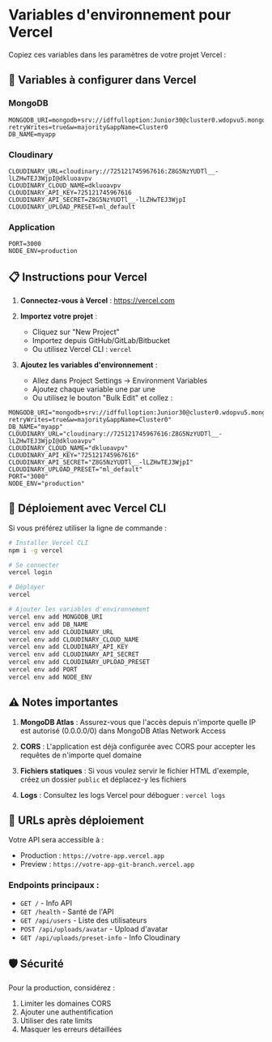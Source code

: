 # Variables d'environnement pour Vercel

Copiez ces variables dans les paramètres de votre projet Vercel :

## 🔐 Variables à configurer dans Vercel

### MongoDB
```
MONGODB_URI=mongodb+srv://idffulloption:Junior30@cluster0.wdopvu5.mongodb.net/?retryWrites=true&w=majority&appName=Cluster0
DB_NAME=myapp
```

### Cloudinary
```
CLOUDINARY_URL=cloudinary://725121745967616:Z8G5NzYUDTl__-lLZHwTEJ3WjpI@dkluoavpv
CLOUDINARY_CLOUD_NAME=dkluoavpv
CLOUDINARY_API_KEY=725121745967616
CLOUDINARY_API_SECRET=Z8G5NzYUDTl__-lLZHwTEJ3WjpI
CLOUDINARY_UPLOAD_PRESET=ml_default
```

### Application
```
PORT=3000
NODE_ENV=production
```

## 📋 Instructions pour Vercel

1. **Connectez-vous à Vercel** : https://vercel.com

2. **Importez votre projet** :
   - Cliquez sur "New Project"
   - Importez depuis GitHub/GitLab/Bitbucket
   - Ou utilisez Vercel CLI : `vercel`

3. **Ajoutez les variables d'environnement** :
   - Allez dans Project Settings → Environment Variables
   - Ajoutez chaque variable une par une
   - Ou utilisez le bouton "Bulk Edit" et collez :

```env
MONGODB_URI="mongodb+srv://idffulloption:Junior30@cluster0.wdopvu5.mongodb.net/?retryWrites=true&w=majority&appName=Cluster0"
DB_NAME="myapp"
CLOUDINARY_URL="cloudinary://725121745967616:Z8G5NzYUDTl__-lLZHwTEJ3WjpI@dkluoavpv"
CLOUDINARY_CLOUD_NAME="dkluoavpv"
CLOUDINARY_API_KEY="725121745967616"
CLOUDINARY_API_SECRET="Z8G5NzYUDTl__-lLZHwTEJ3WjpI"
CLOUDINARY_UPLOAD_PRESET="ml_default"
PORT="3000"
NODE_ENV="production"
```

## 🚀 Déploiement avec Vercel CLI

Si vous préférez utiliser la ligne de commande :

```bash
# Installer Vercel CLI
npm i -g vercel

# Se connecter
vercel login

# Déployer
vercel

# Ajouter les variables d'environnement
vercel env add MONGODB_URI
vercel env add DB_NAME
vercel env add CLOUDINARY_URL
vercel env add CLOUDINARY_CLOUD_NAME
vercel env add CLOUDINARY_API_KEY
vercel env add CLOUDINARY_API_SECRET
vercel env add CLOUDINARY_UPLOAD_PRESET
vercel env add PORT
vercel env add NODE_ENV
```

## ⚠️ Notes importantes

1. **MongoDB Atlas** : Assurez-vous que l'accès depuis n'importe quelle IP est autorisé (0.0.0.0/0) dans MongoDB Atlas Network Access

2. **CORS** : L'application est déjà configurée avec CORS pour accepter les requêtes de n'importe quel domaine

3. **Fichiers statiques** : Si vous voulez servir le fichier HTML d'exemple, créez un dossier `public` et déplacez-y les fichiers

4. **Logs** : Consultez les logs Vercel pour déboguer : `vercel logs`

## 🔗 URLs après déploiement

Votre API sera accessible à :
- Production : `https://votre-app.vercel.app`
- Preview : `https://votre-app-git-branch.vercel.app`

### Endpoints principaux :
- `GET /` - Info API
- `GET /health` - Santé de l'API
- `GET /api/users` - Liste des utilisateurs
- `POST /api/uploads/avatar` - Upload d'avatar
- `GET /api/uploads/preset-info` - Info Cloudinary

## 🛡️ Sécurité

Pour la production, considérez :
1. Limiter les domaines CORS
2. Ajouter une authentification
3. Utiliser des rate limits
4. Masquer les erreurs détaillées